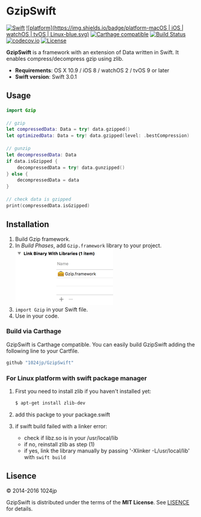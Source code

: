 
GzipSwift
========================

[![Swift](https://img.shields.io/badge/Swift-3.0.1-blue.svg)]()
[![platform](https://img.shields.io/badge/platform-macOS | iOS | watchOS | tvOS | Linux-blue.svg)]()
[![Carthage compatible](https://img.shields.io/badge/Carthage-compatible-4BC51D.svg?style=flat)](https://github.com/Carthage/Carthage)
[![Build Status](https://img.shields.io/travis/1024jp/GzipSwift/master.svg?style=flat)](https://travis-ci.org/1024jp/GzipSwift)
[![codecov.io](https://codecov.io/gh/1024jp/GzipSwift/branch/master/graphs/badge.svg)](https://codecov.io/gh/1024jp/GzipSwift)
[![License](https://img.shields.io/github/license/1024jp/GzipSwift.svg)](https://github.com/1024jp/GzipSwift/blob/develop/LICENSE)

__GzipSwift__ is a framework with an extension of Data written in Swift. It enables compress/decompress gzip using zlib.

- __Requirements__: OS X 10.9 / iOS 8 / watchOS 2 / tvOS 9 or later
- __Swift version__: Swift 3.0.1


## Usage

```swift
import Gzip

// gzip
let compressedData: Data = try! data.gzipped()
let optimizedData: Data = try! data.gzipped(level: .bestCompression)

// gunzip
let decompressedData: Data
if data.isGzipped {
    decompressedData = try! data.gunzipped()
} else {
    decompressedData = data
}

// check data is gzipped
print(compressedData.isGzipped)
```


## Installation

1. Build Gzip framework.
3. In *Build Phases*, add `Gzip.framework` library to your project.
    <br /><img src="Documentation/binary_link@2x.png" height="150"/>
5. `import Gzip` in your Swift file.
6. Use in your code.

### Build via Carthage
GzipSwift is Carthage compatible. You can easily build GzipSwift adding the following line to your Cartfile.

```ruby
github "1024jp/GzipSwift"
```
### For Linux platform with swift package manager

1. First you need to install zlib if you haven't installed yet:
    ```bash
    $ apt-get install zlib-dev
    ```
2. add this packge to your package.swift

3. if swift build failed with a linker error:
    * check if libz.so is in your /usr/local/lib
    * if no, reinstall zlib as step (1)
    * if yes, link the library manually by passing '-Xlinker -L/usr/local/lib' with `swift build`


## Lisence

© 2014-2016 1024jp

GzipSwift is distributed under the terms of the __MIT License__. See [LISENCE](LISENCE) for details.
